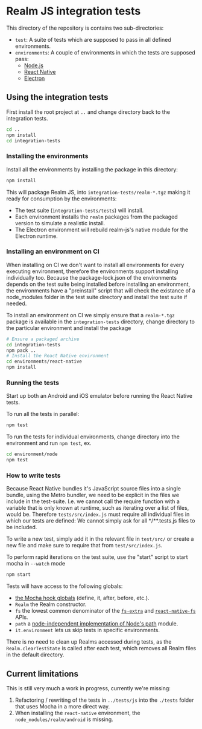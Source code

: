 # Realm JS integration tests

This directory of the repository is contains two sub-directories:
- `test`: A suite of tests which are supposed to pass in all defined environments.
- `environments`: A couple of environments in which the tests are supposed pass:
  - [Node.js](./environments/node/README.md)
  - [React Native](./environments/react-native/README.md)
  - [Electron](./environments/electron/README.md)

## Using the integration tests

First install the root project at `..` and change directory back to the integration tests.

```bash
cd ..
npm install
cd integration-tests
```

### Installing the environments

Install all the environments by installing the package in this directory:

```bash
npm install
```

This will package Realm JS, into `integration-tests/realm-*.tgz` making it ready for consumption by the environments:

- The test suite (`integration-tests/tests`) will install.
- Each environment installs the `realm` packages from the packaged version to simulate a realistic install.
- The Electron environment will rebuild realm-js's native module for the Electron runtime.

### Installing an environment on CI

When installing on CI we don't want to install all environments for every executing environment, therefore the
environments support installing individually too. Because the package-lock.json of the environments depends on the
test suite being installed before installing an environment, the environments have a "preinstall" script that will check
the existance of a node_modules folder in the test suite directory and install the test suite if needed.

To install an environment on CI we simply ensure that a `realm-*.tgz` package is available in the `integration-tests`
directory, change directory to the particular environment and install the package

```bash
# Ensure a packaged archive
cd integration-tests
npm pack ..
# Install the React Native environment
cd environments/react-native
npm install
```

### Running the tests

Start up both an Android and iOS emulator before running the React Native tests.

To run all the tests in parallel:

```bash
npm test
```

To run the tests for individual environments, change directory into the environment and run `npm test`, ex.

```bash
cd environment/node
npm test
```

### How to write tests

Because React Native bundles it's JavaScript source files into a single bundle, using the Metro bundler, we need to be
explicit in the files we include in the test-suite. I.e. we cannot call the require function with a variable that is
only known at runtime, such as iterating over a list of files, would be. Therefore `tests/src/index.js` must require all
individual files in which our tests are defined: We cannot simply ask for all */**.tests.js files to be included.

To write a new test, simply add it in the relevant file in `test/src/` or create a new file and make sure to require
that from `test/src/index.js`.

To perform rapid iterations on the test suite, use the "start" script to start mocha in `--watch` mode

```bash
npm start
```

Tests will have access to the following globals:

- [the Mocha hook globals](https://mochajs.org/#hooks) (define, it, after, before, etc.).
- `Realm` the Realm constructor.
- `fs` the lowest common denominator of the [`fs-extra`](https://www.npmjs.com/package/fs-extra) and
  [`react-native-fs`](https://www.npmjs.com/package/react-native-fs) APIs.
- `path` a [node-independent implementation of Node's path](https://www.npmjs.com/package/path-browserify) module.
- `it.environment` lets us skip tests in specific environments.

There is no need to clean up Realms accessed during tests, as the `Realm.clearTestState` is called after each test,
which removes all Realm files in the default directory.

## Current limitations

This is still very much a work in progress, currently we're missing:
1. Refactoring / rewriting of the tests in `../tests/js` into the `./tests` folder that uses Mocha in a more direct way.
2. When installing the `react-native` environment, the `node_modules/realm/android` is missing.

